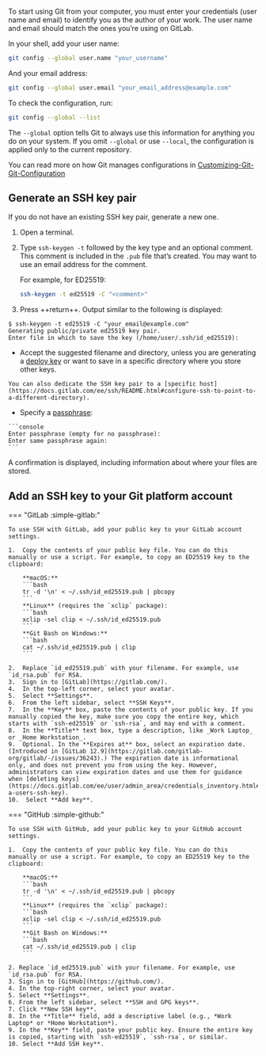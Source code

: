 To start using Git from your computer, you must enter your credentials (user name and email) to identify you as the author of your work. The user name and email should match the ones you’re using on GitLab.

In your shell, add your user name:

```bash
git config --global user.name "your_username"
```

And your email address:

```bash
git config --global user.email "your_email_address@example.com"
```

To check the configuration, run:

```bash
git config --global --list
```

The `--global` option tells Git to always use this information for anything you do on your system. If you omit `--global` or use `--local`, the configuration is applied only to the current repository.

You can read more on how Git manages configurations in [Customizing-Git-Git-Configuration](https://git-scm.com/book/en/v2/Customizing-Git-Git-Configuration)

## Generate an SSH key pair

If you do not have an existing SSH key pair, generate a new one.

1.  Open a terminal.
2.  Type `ssh-keygen -t` followed by the key type and an optional comment. This comment is included in the `.pub` file that’s created. You may want to use an email address for the comment.
    
    For example, for ED25519:
    
    ```bash
    ssh-keygen -t ed25519 -C "<comment>"
    ```
    
3. Press ++return++. Output similar to the following is displayed:

```console
$ ssh-keygen -t ed25519 -C "your_email@example.com"
Generating public/private ed25519 key pair.
Enter file in which to save the key (/home/user/.ssh/id_ed25519):
```

   - Accept the suggested filename and directory, unless you are generating a [deploy key](https://docs.gitlab.com/ee/user/project/deploy_keys/index.html) or want to save in a specific directory where you store other keys.
    
    You can also dedicate the SSH key pair to a [specific host](https://docs.gitlab.com/ee/ssh/README.html#configure-ssh-to-point-to-a-different-directory).
    
   - Specify a [passphrase](https://www.ssh.com/ssh/passphrase/):
    
    ```console
    Enter passphrase (empty for no passphrase):
    Enter same passphrase again:
    ```
    
A confirmation is displayed, including information about where your files are stored.

## Add an SSH key to your Git platform account

=== "GitLab :simple-gitlab:"

    To use SSH with GitLab, add your public key to your GitLab account settings.

    1.  Copy the contents of your public key file. You can do this manually or use a script. For example, to copy an ED25519 key to the clipboard:

        **macOS:**
        ```bash
        tr -d '\n' < ~/.ssh/id_ed25519.pub | pbcopy
        ```
        **Linux** (requires the `xclip` package):
        ```bash
        xclip -sel clip < ~/.ssh/id_ed25519.pub
        ```
        **Git Bash on Windows:**
        ```bash
        cat ~/.ssh/id_ed25519.pub | clip
        ```

    2.  Replace `id_ed25519.pub` with your filename. For example, use `id_rsa.pub` for RSA.
    3.  Sign in to [GitLab](https://gitlab.com/).
    4.  In the top-left corner, select your avatar.
    5.  Select **Settings**.
    6.  From the left sidebar, select **SSH Keys**.
    7.  In the **Key** box, paste the contents of your public key. If you manually copied the key, make sure you copy the entire key, which starts with `ssh-ed25519` or `ssh-rsa`, and may end with a comment.
    8.  In the **Title** text box, type a description, like _Work Laptop_ or _Home Workstation_.
    9.  Optional. In the **Expires at** box, select an expiration date. (Introduced in [GitLab 12.9](https://gitlab.com/gitlab-org/gitlab/-/issues/36243).) The expiration date is informational only, and does not prevent you from using the key. However, administrators can view expiration dates and use them for guidance when [deleting keys](https://docs.gitlab.com/ee/user/admin_area/credentials_inventory.html#delete-a-users-ssh-key).
    10.  Select **Add key**.

=== "GitHub :simple-github:"

    To use SSH with GitHub, add your public key to your GitHub account settings.

    1.  Copy the contents of your public key file. You can do this manually or use a script. For example, to copy an ED25519 key to the clipboard:

        **macOS:**
        ```bash
        tr -d '\n' < ~/.ssh/id_ed25519.pub | pbcopy
        ```
        **Linux** (requires the `xclip` package):
        ```bash
        xclip -sel clip < ~/.ssh/id_ed25519.pub
        ```
        **Git Bash on Windows:**
        ```bash
        cat ~/.ssh/id_ed25519.pub | clip
        ```

    2. Replace `id_ed25519.pub` with your filename. For example, use `id_rsa.pub` for RSA.
    3. Sign in to [GitHub](https://github.com/).
    4. In the top-right corner, select your avatar.
    5. Select **Settings**.
    6. From the left sidebar, select **SSH and GPG keys**.
    7. Click **New SSH key**.
    8. In the **Title** field, add a descriptive label (e.g., *Work Laptop* or *Home Workstation*).
    9. In the **Key** field, paste your public key. Ensure the entire key is copied, starting with `ssh-ed25519`, `ssh-rsa`, or similar.
    10. Select **Add SSH key**.
